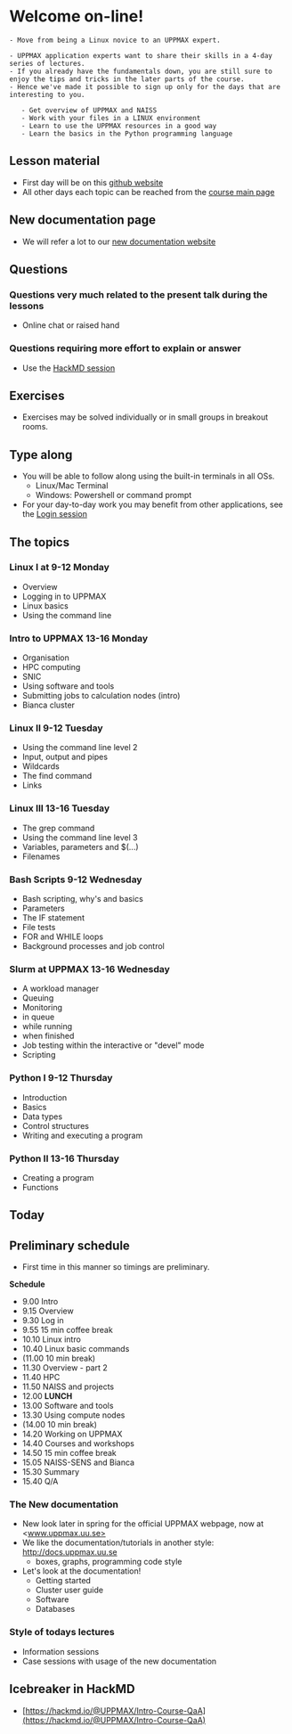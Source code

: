 # Welcome on-line!

```{admonition} Course punchline
- Move from being a Linux novice to an UPPMAX expert. 
```

```{admonition} Course aim
- UPPMAX application experts want to share their skills in a 4-day series of lectures. 
- If you already have the fundamentals down, you are still sure to enjoy the tips and tricks in the later parts of the course. 
- Hence we've made it possible to sign up only for the days that are interesting to you.
```

```{admonition} Learning outcomes
   - Get overview of UPPMAX and NAISS
   - Work with your files in a LINUX environment
   - Learn to use the UPPMAX resources in a good way
   - Learn the basics in the Python programming language
```

## Lesson material
- First day will be on this [github website](intro.md) 
- All other days each topic can be reached from the [course main page](https://www.uppmax.uu.se/support/courses-and-workshops/uppmax-introductory-course) 

## New documentation page
- We will refer a lot to our [new documentation website](http://docs.uppmax.uu.se/)

## Questions

### Questions very much related to the present talk during the lessons 
- Online chat or raised hand

### Questions requiring more effort to explain or answer 
- Use the [HackMD session](https://hackmd.io/@UPPMAX/Intro-Course-QaA)


## Exercises
- Exercises may be solved individually or in small groups in breakout rooms.

## Type along
- You will be able to follow along using the built-in terminals in all OSs.
  - Linux/Mac Terminal
  - Windows: Powershell or command prompt
- For your day-to-day work you may benefit from other applications, see the [Login session](https://uppmax.github.io/uppmax_intro/login2.html)

## The topics
### Linux I at 9-12 Monday
- Overview
- Logging in to UPPMAX
- Linux basics
- Using the command line

### Intro to UPPMAX 13-16 Monday
- Organisation
- HPC computing
- SNIC
- Using software and tools
- Submitting jobs to calculation nodes (intro)
- Bianca cluster

### Linux II 9-12 Tuesday
- Using the command line level 2
- Input, output and pipes
- Wildcards
- The find command
- Links
### Linux III 13-16 Tuesday
- The grep command
- Using the command line level 3
- Variables, parameters and $(...)
- Filenames
### Bash Scripts 9-12 Wednesday
- Bash scripting, why's and basics
- Parameters
- The IF statement
- File tests
- FOR and WHILE loops
- Background processes and job control
### Slurm at UPPMAX 13-16 Wednesday
- A workload manager
- Queuing
- Monitoring
- in queue
- while running
- when finished
- Job testing within the interactive or "devel" mode
- Scripting
### Python I 9-12 Thursday
- Introduction
- Basics
- Data types
- Control structures
- Writing and executing a program
### Python II 13-16 Thursday
- Creating a program
- Functions

## Today

## Preliminary schedule
- First time in this manner so timings are preliminary.

**Schedule**
- 9.00 Intro
- 9.15 Overview
- 9.30 Log in
- 9.55 15 min coffee break
- 10.10 Linux intro
- 10.40 Linux basic commands
- (11.00 10 min break)
- 11.30 Overview - part 2
- 11.40 HPC
- 11.50 NAISS and projects
- 12.00 **LUNCH**
- 13.00 Software and tools
- 13.30 Using compute nodes
- (14.00 10 min break)
- 14.20 Working on UPPMAX
- 14.40 Courses and workshops
- 14.50 15 min coffee break
- 15.05 NAISS-SENS and Bianca
- 15.30 Summary
- 15.40 Q/A

### The New documentation

- New look later in spring for the official UPPMAX webpage, now at <www.uppmax.uu.se>
- We like the documentation/tutorials in another style: <http://docs.uppmax.uu.se>
  - boxes, graphs, programming code style
- Let's look at the documentation!
   - Getting started
   - Cluster user guide
   - Software
   - Databases

### Style of todays lectures
 - Information sessions
 - Case sessions with usage of the new documentation

## Icebreaker in HackMD
- [https://hackmd.io/@UPPMAX/Intro-Course-QaA](https://hackmd.io/@UPPMAX/Intro-Course-QaA)

